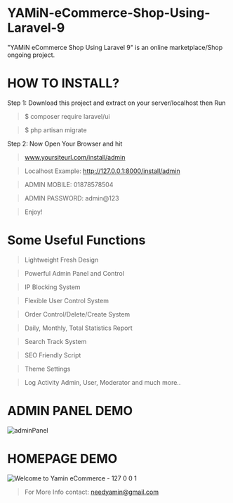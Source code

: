 # YAMiN-eCommerce-Shop-Using-Laravel-9
"YAMiN eCommerce Shop Using Laravel 9" is an online marketplace/Shop ongoing project.

# HOW TO INSTALL?

Step 1: Download this project and extract on your server/localhost then Run
> $ composer require laravel/ui

> $ php artisan migrate

Step 2: Now Open Your Browser and hit

> www.yoursiteurl.com/install/admin 

> Localhost Example: http://127.0.0.1:8000/install/admin


> ADMIN MOBILE: 01878578504 

> ADMIN PASSWORD: admin@123

> Enjoy!

# Some Useful Functions
> Lightweight Fresh Design

> Powerful Admin Panel and Control

> IP Blocking System

> Flexible User Control System

> Order Control/Delete/Create System

> Daily, Monthly, Total Statistics Report

> Search Track System

> SEO Friendly Script

> Theme Settings

> Log Activity Admin, User, Moderator and much more..


# ADMIN PANEL DEMO
![adminPanel](https://user-images.githubusercontent.com/16277392/229379079-cbd6206f-d373-4f83-ae28-144d873094a7.png)

# HOMEPAGE DEMO
![Welcome to Yamin eCommerce - 127 0 0 1](https://user-images.githubusercontent.com/16277392/229377213-0e91e7e7-b044-4d6a-ae7e-952297ebccca.png)

> For More Info contact: needyamin@gmail.com

